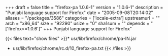 +++
draft = false
title = "firefox-pa 1.0.6-1"
version = "1.0.6-1"
description = "Punjabi language support for Firefox"
date = "2005-09-08T20:14:02"
aliases = "/packages/3586"
categories = ['locale-extra']
upstreamurl = ""
arch = "x86_64"
size = "92290"
usize = "0"
sha1sum = ""
depends = "['firefox>=1.0.6']"
+++
Punjabi language support for Firefox"

{{< files text="show files" >}}* usr/lib/firefox/chrome/pa-IN.jar
* usr/lib/firefox/chrome/rc.d/10_firefox-pa.txt
{{< /files >}}